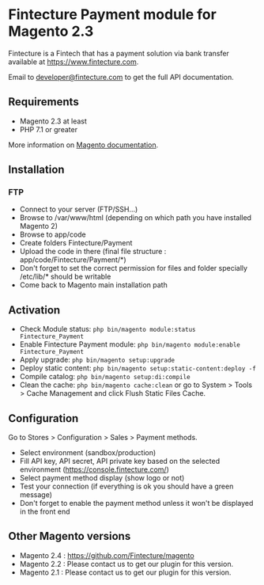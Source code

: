 # Fintecture Payment module for Magento 2.3

Fintecture is a Fintech that has a payment solution via bank transfer available at https://www.fintecture.com.

Email to developer@fintecture.com to get the full API documentation.

## Requirements

- Magento 2.3 at least
- PHP 7.1 or greater

More information on [Magento documentation](https://devdocs.magento.com/guides/v2.3/install-gde/system-requirements.html).
## Installation

### FTP

- Connect to your server (FTP/SSH...)
- Browse to /var/www/html (depending on which path you have installed Magento 2)
- Browse to app/code
- Create folders Fintecture/Payment
- Upload the code in there (final file structure : app/code/Fintecture/Payment/*)
- Don't forget to set the correct permission for files and folder specially /etc/lib/* should be writable
- Come back to Magento main installation path

## Activation

- Check Module status: `php bin/magento module:status Fintecture_Payment`
- Enable Fintecture Payment module: `php bin/magento module:enable Fintecture_Payment`
- Apply upgrade: `php bin/magento setup:upgrade`
- Deploy static content: `php bin/magento setup:static-content:deploy -f`
- Compile catalog: `php bin/magento setup:di:compile`
- Clean the cache: `php bin/magento cache:clean` or go to System > Tools > Cache Management and click Flush Static Files Cache.

## Configuration

Go to Stores > Configuration > Sales > Payment methods.

- Select environment (sandbox/production)
- Fill API key, API secret, API private key based on the selected environment (https://console.fintecture.com/)
- Select payment method display (show logo or not)
- Test your connection (if everything is ok you should have a green message)
- Don't forget to enable the payment method unless it won't be displayed in the front end

## Other Magento versions

- Magento 2.4 : https://github.com/Fintecture/magento
- Magento 2.2 : Please contact us to get our plugin for this version.
- Magento 2.1 : Please contact us to get our plugin for this version.